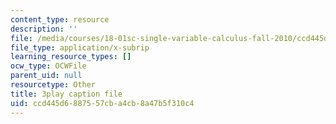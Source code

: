 ```yaml
---
content_type: resource
description: ''
file: /media/courses/18-01sc-single-variable-calculus-fall-2010/ccd445d6887557cba4cb8a47b5f310c4_60VGKnYBpbg.vtt
file_type: application/x-subrip
learning_resource_types: []
ocw_type: OCWFile
parent_uid: null
resourcetype: Other
title: 3play caption file
uid: ccd445d6-8875-57cb-a4cb-8a47b5f310c4
---
```

